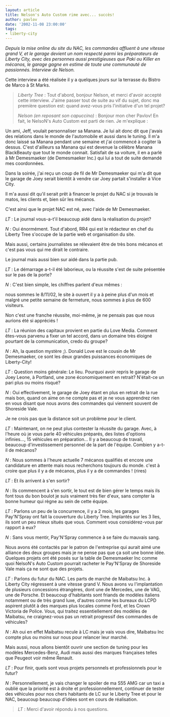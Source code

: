 ```yaml
---
layout: article
title: Nelson's Auto Custom rime avec... succès!
author: pavlov
date: '2002-11-08 23:00:00'
tags:
- liberty-city
---
```


_Depuis la mise online du site du NAC, les commandes affluent à une vitesse grand V, et le garage devient un nom respecté parmi les préparateurs de Liberty City, avec des personnes aussi prestigieuses que Paki ou Killer en mécanos, le garage gagne en estime de toute une communauté de passionnés. Interview de Nelson._

Cette interview a été réalisée il y a quelques jours sur la terrasse du Bistro de Marco à St Marks.

> _Liberty Tree_ : Tout d'abord, bonjour Nelson, et merci d'avoir accepté cette interview. J'aime passer tout de suite au vif du sujet, donc ma première question est: quand avez-vous pris l'initiative d'un tel projet?
> 
> _Nelson (en reposant son capuccino)_ : Bonjour mon cher Pavlov! En fait, le NelsoN's Auto Custom est parti de rien. Je m'explique :

Un ami, Jeff, voulait personnaliser sa Manana. Je lui ait donc dit que j'avais des relations dans le monde de l'automobile et aussi dans le tuning. Il m'a donc laissé sa Manana pendant une semaine et j'ai commencé à cogiter là dessus. C'est d'ailleurs sa Manana qui est devenue la célèbre Manana BlackBeauty que tout le monde connait. Satisfait de sa voiture, il en a parlé à Mr Demesmaeker (de Demesmaeker Inc.) qui lui a tout de suite demandé mes coordonnées.

> 

Dans la soirée, j'ai reçu un coup de fil de Mr Demesmaeker qui m'a dit que le garage de Joey serait bientôt à vendre car Joey partait s'installer à Vice City.

> 

Il m'a aussi dit qu'il serait prêt à financer le projet du NAC si je trouvais le matos, les clients et, bien sûr les mécanos.

> 

C'est ainsi que le projet NAC est né, avec l'aide de Mr Demesmaeker.

> 

_LT_ : Le journal vous-a-t'il beaucoup aidé dans la réalisation du projet?

> 

_N_ : Oui énormément. Tout d'abord, RR4 qui est le rédacteur en chef du Liberty Tree s'occupe de la partie web et organisation du site.

> 

Mais aussi, certains journalistes se rélevaient être de très bons mécanos et c'est pas vous qui me dirait le contraire.

> 

Le journal mais aussi bien sur aidé dans la partie pub.

> 

_LT_ : Le démarrage a-t-il été laborieux, ou la réussite s'est de suite présentée sur le pas de la porte?

> 

_N_ : C'est bien simple, les chiffres parlent d'eux mêmes :

> 

nous sommes le 8/11/02, le site à ouvert il y a à peine plus d'un mois et malgré une petite semaine de fermeture, nous sommes à plus de 600 visiteurs.

> 

Non c'est une franche réussite, moi-même, je ne pensais pas que nous aurions été si appréciés !

> 

_LT_ : La réunion des capitaux provient en partie du Love Media. Comment êtes-vous parvenu a fixer un tel accord, dans un domaine très éloigné pourtant de la communication, credo du groupe?

> 

_N_ : Ah, la question mystère ;). Donald Love est le cousin de Mr Demesmaeker, ce sont les deux grandes puissances économiques de Liberty-City!

> 

_LT_ : Question moins générale: Le lieu. Pourquoi avoir repris le garage de Joey Leone, à Portland, une zone économiquement en retrait? N'était-ce un pari plus ou moins risqué?

> 

_N_ : Oui effectivement, le garage de Joey étant en plus en retrait de la rue mais bon, quand on aime on ne compte pas et je ne vous apprendrez rien en vous disant que nous avons des commandes qui viennent souvent de Shoreside Vale.

> 

Je ne crois pas que la distance soit un problème pour le client.

> 

_LT_ : Maintenant, on ne peut plus contester la réussite du garage. Avec, à l'heure où je vous parle 40 véhicules préparés, des listes d'options infinies..., 15 véhicules en préparation... Il y a beaucoup de travail, beaucoup d'investissement personnel de la part de l'équipe. Combien y a-t-il de mécanos?

> 

_N_ : Nous sommes à l'heure actuelle 7 mécanos qualifiés et encore une candidature en attente mais nous recherchons toujours du monde. c'est à croire que plus il y a de mécanos, plus il y a de commandes ! (rires)

> 

_LT_ : Et ils arrivent à s'en sortir?

> 

_N_ : Ils commencent à s'en sortir, le tout est de bien gérer le temps mais ils font tous du bon boulot je suis vraiment très fier d'eux, sans compter la bonne humeur qui règne au sein de cette équipe.

> 

_LT_ : Parlons un peu de la concurrence, il y a 2 mois, les garages Pay'N'Spray ont fait la couverture du Liberty Tree. Implantés sur les 3 îles, ils sont un peu mieux situés que vous. Comment vous considérez-vous par rapport à eux?

> 

_N_ : Sans vous mentir, Pay'N'Spray commence à se faire du mauvais sang.

> 

Nous avons été contactés par le patron de l'entreprise qui aurait aimé une alliance des deux groupes mais je ne pense pas que ça soit une bonne idée. Quelques projets ont été posés sur la table de Demesmaeker Inc comme quoi NelsoN's Auto Custom pourrait racheter le Pay'N'Spray de Shoreside Vale mais ça ne sont que des projets.

> 

_LT_ : Parlons du futur du NAC. Les parts de marché de Maibatsu Inc. à Liberty City régressent à une vitesse grand V. Nous avons vu l'implantation de plusieurs concessions étrangères, dont une de Mercedes, une de VAG, une de Porsche. Et beaucoup d'habitants sont friands de modèles italiens notamment ou de très grand luxe, d'autres comme les bureaux du LCPD aspirent plutôt à des marques plus locales comme Ford, et les Crown Victoria de Police. Vous, qui traitez essentiellement des modèles de Maibatsu, ne craignez-vous pas un retrait progressif des commandes de véhicules?

> 

_N_ : Ah oui en effet Maibatsu recule à LC mais je vais vous dire, Maibatsu Inc compte plus ou moins sur nous pour relancer leur marché.

> 

Mais aussi, nous allons bientôt ouvrir une section de tuning pour les modèles Mercedes-Benz, Audi mais aussi des marques françaises telles que Peugeot voir même Renault.

> 

_LT_ : Pour finir, quels sont vous projets personnels et professionnels pour le futur?

> 

_N_ : Personnellement, je vais changer le spoiler de ma S55 AMG car un taxi a oublié que la priorité est à droite et professionnellement, continuer de tester des véhicules pour nos chers habitants de LC sur le Liberty Tree et pour le NAC, beaucoup beaucoup d'idées sont en cours de réalisation.

> _LT_ : Merci d'avoir répondu à nos questions.
